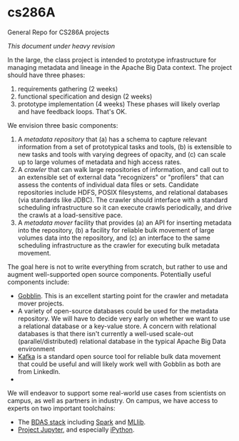 # cs286A
General Repo for CS286A projects

*This document under heavy revision*

In the large, the class project is intended to prototype infrastructure for managing metadata and lineage in the Apache Big Data context.  The project should have three phases:
  1. requirements gathering (2 weeks)
  2. functional specification and design (2 weeks) 
  3. prototype implementation (4 weeks)
These phases will likely overlap and have feedback loops.  That's OK.

We envision three basic components:
  1. A *metadata repository* that (a) has a schema to capture relevant information from a set of prototypical tasks and tools, (b) is extensible to new tasks and tools with varying degrees of opacity, and (c) can scale up to large volumes of metadata and high access rates.
  2. A *crawler* that can walk large repositories of information, and call out to an extensible set of external data "recognizers" or "profilers" that can assess the contents of individual data files or sets.  Candidate repositories include HDFS, POSIX filesystems, and relational databases (via standards like JDBC).  The crawler should interface with a standard scheduling infrastructure so it can execute crawls periodically, and drive the crawls at a load-sensitive pace.
  3. A *metadata mover* facility that provides (a) an API for inserting metadata into the repository, (b) a facility for reliable bulk movement of large volumes data into the repository, and (c) an interface to the same scheduling infrastructure as the crawler for executing bulk metadata movement.

The goal here is not to write everything from scratch, but rather to use and augment well-supported open source components.  Potentially useful components include:
  - [Gobblin](https://github.com/linkedin/gobblin). This is an excellent starting point for the crawler and metadata mover projects.
  - A variety of open-source databases could be used for the metadata repository.  We will have to decide very early on whether we want to use a relational database or a key-value store.  A concern with relational databases is that there isn't currently a well-used scale-out (parallel/distributed) relational database in the typical Apache Big Data environment
  - [Kafka](https://github.com/apache/kafka) is a standard open source tool for reliable bulk data movement that could be useful and will likely work well with Gobblin as both are from LinkedIn.
  - 

We will endeavor to support some real-world use cases from scientists on campus, as well as partners in industry.  On campus, we have access to experts on two important toolchains:
  - The [BDAS stack](https://amplab.cs.berkeley.edu/software/) including [Spark](http://spark.apache.org) and [MLlib](http://www.mlbase.org).
  - [Project Jupyter](http://www.mlbase.org), and especially [iPython](http://ipython.org).
